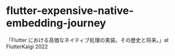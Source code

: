 # flutter-expensive-native-embedding-journey
「Flutter における高価なネイティブ処理の実装。その歴史と将来。」at FlutterKaigi 2022
